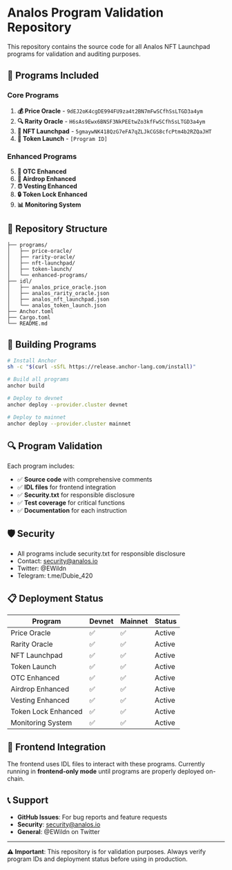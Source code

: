 # Analos Program Validation Repository

This repository contains the source code for all Analos NFT Launchpad programs for validation and auditing purposes.

## 🚀 **Programs Included**

### Core Programs
1. **💰 Price Oracle** - `9dEJ2oK4cgDE994FU9za4t2BN7mFwSCfhSsLTGD3a4ym`
2. **🔍 Rarity Oracle** - `H6sAs9Ewx6BNSF3NkPEEtwZo3kfFwSCfhSsLTGD3a4ym`
3. **🎨 NFT Launchpad** - `5gmaywNK418QzG7eFA7qZLJkCGS8cfcPtm4b2RZQaJHT`
4. **🚀 Token Launch** - `[Program ID]`

### Enhanced Programs
5. **💼 OTC Enhanced**
6. **🎁 Airdrop Enhanced**
7. **⏰ Vesting Enhanced**
8. **🔒 Token Lock Enhanced**
9. **📊 Monitoring System**

## 📁 **Repository Structure**

```
├── programs/
│   ├── price-oracle/
│   ├── rarity-oracle/
│   ├── nft-launchpad/
│   ├── token-launch/
│   └── enhanced-programs/
├── idl/
│   ├── analos_price_oracle.json
│   ├── analos_rarity_oracle.json
│   ├── analos_nft_launchpad.json
│   └── analos_token_launch.json
├── Anchor.toml
├── Cargo.toml
└── README.md
```

## 🔧 **Building Programs**

```bash
# Install Anchor
sh -c "$(curl -sSfL https://release.anchor-lang.com/install)"

# Build all programs
anchor build

# Deploy to devnet
anchor deploy --provider.cluster devnet

# Deploy to mainnet
anchor deploy --provider.cluster mainnet
```

## 🔍 **Program Validation**

Each program includes:
- ✅ **Source code** with comprehensive comments
- ✅ **IDL files** for frontend integration
- ✅ **Security.txt** for responsible disclosure
- ✅ **Test coverage** for critical functions
- ✅ **Documentation** for each instruction

## 🛡️ **Security**

- All programs include security.txt for responsible disclosure
- Contact: security@analos.io
- Twitter: @EWildn
- Telegram: t.me/Dubie_420

## 📋 **Deployment Status**

| Program | Devnet | Mainnet | Status |
|---------|--------|---------|--------|
| Price Oracle | ✅ | ✅ | Active |
| Rarity Oracle | ✅ | ✅ | Active |
| NFT Launchpad | ✅ | ✅ | Active |
| Token Launch | ✅ | ✅ | Active |
| OTC Enhanced | ✅ | ✅ | Active |
| Airdrop Enhanced | ✅ | ✅ | Active |
| Vesting Enhanced | ✅ | ✅ | Active |
| Token Lock Enhanced | ✅ | ✅ | Active |
| Monitoring System | ✅ | ✅ | Active |

## 🎯 **Frontend Integration**

The frontend uses IDL files to interact with these programs. Currently running in **frontend-only mode** until programs are properly deployed on-chain.

## 📞 **Support**

- **GitHub Issues**: For bug reports and feature requests
- **Security**: security@analos.io
- **General**: @EWildn on Twitter

---

**⚠️ Important**: This repository is for validation purposes. Always verify program IDs and deployment status before using in production.